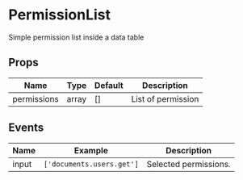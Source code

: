 # PermissionList

Simple permission list inside a data table

## Props

| Name        | Type  | Default | Description        |
|-------------|-------|---------|--------------------|
| permissions | array | []      | List of permission |

## Events

| Name  | Example                         | Description           |
|-------|---------------------------------|-----------------------|
| input | ``` ['documents.users.get'] ``` | Selected permissions. |
